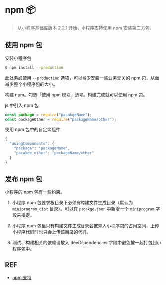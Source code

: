 # npm 📦

> 从小程序基础库版本 2.2.1 开始，小程序支持使用 npm 安装第三方包。

## 使用 npm 包

安装小程序包

```sh
$ npm install --production
```

此处务必使用 `--production` 选项，可以减少安装一些业务无关的 npm 包，从而减少整个小程序包的大小。

构建 npm。勾选「使用 npm 模块」选项。构建完成就可以使用 npm 包。

js 中引入 npm 包

```js
const package = require("pacakgeName");
const packageOther = require("packageName/other");
```

使用 npm 包中的自定义组件

```js
{
  "usingComponents": {
    "package": "packageName",
    "pacakge-other": "packageName/other"
  }
}
```

## 发布 npm 包

小程序的 npm 包有一些约束。

1. 小程序 npm 包要求根目录下必须有构建文件生成目录（默认为 `miniprogram_dist` 目录）。可以在 `pacakge.json` 中新增一个 `miniprogram` 字段来指定。

2. 小程序 npm 包里只有构建文件生成目录会被算入小程序包的占用空间，上传小程序代码时也只会上传该目录的代码。

3. 测试、构建相关的依赖请放入 devDependencies 字段中避免被一起打包到小程序包中。

## REF

- [npm 支持](https://developers.weixin.qq.com/miniprogram/dev/devtools/npm.html)